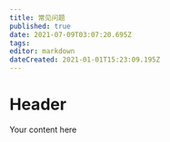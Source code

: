 ```yaml
---
title: 常见问题
published: true
date: 2021-07-09T03:07:20.695Z
tags: 
editor: markdown
dateCreated: 2021-01-01T15:23:09.195Z
---
```


# Header
Your content here